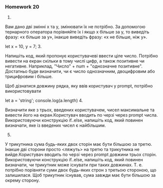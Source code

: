 ### Homework  20

1.

Вам дано дві змінні x та y, змінювати їх не потрібно. За допомогою тернарного оператора порівняйте їх і якщо x більше за y, то виведіть фразу: «x більше за y», інакше виведіть фразу: «x не більше, ніж y».

let x = 10, y = 7;
3.

Напишіть код, який пропонує користувачеві ввести ціле число. Потрібно вивести на екран скільки в тому числі цифр, а також позитивне чи негативне. Наприклад, "Число" + num + "однозначне позитивне". Достатньо буде визначити, чи є число однозначним, двоцифровим або трицифровим і більше.

Щоб дізнатися довжину рядка, яку ввів користувач у prompt, потрібно використовувати

let a = 'string';
console.log(a.length)
4.

Визначити яке з трьох, введених користувачем, чисел максимальне та вивести його на екран.Користувач вводить по черзі через prompt числа. Використовуючи конструкцію if..else, напишіть код, який повинен визначати, яке із введених чисел є найбільшим.

5.

У трикутника сума будь-яких двох сторін має бути більшою за третю. Інакше дві сторони просто <ляжуть> на третю та трикутника не вийде.Користувач вводить по черзі через prompt довжини трьох сторін. Використовуючи конструкцію if..else, напишіть код, який повинен визначати, чи трикутник може існувати при таких довжинах. Т. е. потрібно порівняти суми двох будь-яких строн з третьою стороною, що залишилася. Щоб трикутник існував, сума завжди має бути більшою за окрему сторону.
